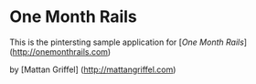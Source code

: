 # One Month Rails

This is the pintersting sample application for
[*One Month Rails*] (http://onemonthrails.com)

by [Mattan Griffel] (http://mattangriffel.com)